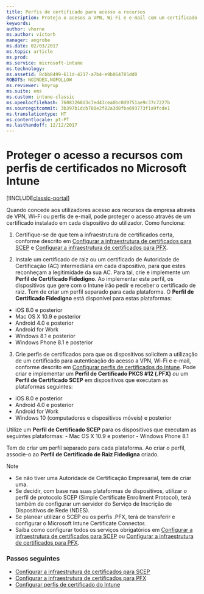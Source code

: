 ```yaml
---
title: Perfis de certificado para acesso a recursos
description: Proteja o acesos a VPN, Wi-Fi e e-mail com um certificado instalado no dispositivo de cada utilizador.
keywords: 
author: vhorne
ms.author: victorh
manager: angrobe
ms.date: 02/03/2017
ms.topic: article
ms.prod: 
ms.service: microsoft-intune
ms.technology: 
ms.assetid: 8cbb8499-611d-4217-a7b4-e9b864785dd0
ROBOTS: NOINDEX,NOFOLLOW
ms.reviewer: kmyrup
ms.suite: ems
ms.custom: intune-classic
ms.openlocfilehash: 76083268d3c7ed43cea0bc0d9751ae9c37c7227b
ms.sourcegitcommit: 3b397b1dcb780e2f82a3d8fba693773f1a9fcde1
ms.translationtype: HT
ms.contentlocale: pt-PT
ms.lasthandoff: 12/12/2017
---
```

# <a name="secure-resource-access-with-certificate-profiles-in-microsoft-intune"></a>Proteger o acesso a recursos com perfis de certificados no Microsoft Intune

[!INCLUDE[classic-portal](../includes/classic-portal.md)]

Quando concede aos utilizadores acesso aos recursos da empresa através de VPN, Wi-Fi ou perfis de e-mail, pode proteger o acesso através de um certificado instalado em cada dispositivo do utilizador. Como funciona:

1. Certifique-se de que tem a infraestrutura de certificados certa, conforme descrito em [Configurar a infraestrutura de certificados para SCEP](configure-certificate-infrastructure-for-scep.md) e [Configurar a infraestrutura de certificados para PFX](configure-certificate-infrastructure-for-pfx.md).

2. Instale um certificado de raiz ou um certificado de Autoridade de Certificação (AC) intermediária em cada dispositivo, para que estes reconheçam a legitimidade da sua AC. Para tal, crie e implemente um **Perfil de Certificado Fidedigno**. Ao implementar este perfil, os dispositivos que gere com o Intune irão pedir e receber o certificado de raiz. Tem de criar um perfil separado para cada plataforma. O **Perfil de Certificado Fidedigno** está disponível para estas plataformas:
 -  iOS 8.0 e posterior
 -  Mac OS X 10.9 e posterior
 -  Android 4.0 e posterior
 -  Android for Work
 -  Windows 8.1 e posterior
 -  Windows Phone 8.1 e posterior

3. Crie perfis de certificados para que os dispositivos solicitem a utilização de um certificado para autenticação do acesso a VPN, Wi-Fi e e-mail, conforme descrito em [Configurar perfis de certificados do Intune](configure-intune-certificate-profiles.md). Pode criar e implementar um **Perfil de Certificado PKCS #12 (.PFX)** *ou* um **Perfil de Certificado SCEP** em dispositivos que executam as plataformas seguintes:

  -  iOS 8.0 e posterior
  -  Android 4.0 e posterior
  -  Android for Work
  -  Windows 10 (computadores e dispositivos móveis) e posterior

  Utilize um **Perfil de Certificado SCEP** para os dispositivos que executam as seguintes plataformas:
    -   Mac OS X 10.9 e posterior
    -   Windows Phone 8.1

Tem de criar um perfil separado para cada plataforma. Ao criar o perfil, associe-o ao **Perfil de Certificado de Raiz Fidedigna** criado.

> [!NOTE]           
> - Se não tiver uma Autoridade de Certificação Empresarial, tem de criar uma.
>- Se decidir, com base nas suas plataformas de dispositivos, utilizar o perfil de protocolo SCEP (Simple Certificate Enrollment Protocol), terá também de configurar um servidor do Serviço de Inscrição de Dispositivos de Rede (NDES).
>-  Se planear utilizar o SCEP ou os perfis .PFX, terá de transferir e configurar o Microsoft Intune Certificate Connector.
>-  Saiba como configurar todos os serviços obrigatórios em [Configurar a infraestrutura de certificados para SCEP](configure-certificate-infrastructure-for-scep.md) ou [Configurar a infraestrutura de certificados para PFX](configure-certificate-infrastructure-for-pfx.md).

### <a name="next-steps"></a>Passos seguintes
- [Configurar a infraestrutura de certificados para SCEP](configure-certificate-infrastructure-for-scep.md)
- [Configurar a infraestrutura de certificados para PFX](configure-certificate-infrastructure-for-pfx.md)
- [Configurar perfis de certificado do Intune](configure-intune-certificate-profiles.md)

